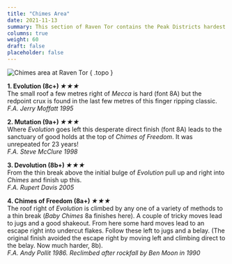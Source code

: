 ```yaml
---
title: "Chimes Area"
date: 2021-11-13
summary: This section of Raven Tor contains the Peak Districts hardest climb.
columns: true
weight: 60
draft: false
placeholder: false
---
```


![Chimes area at Raven Tor](/img/peak/millers-dale/ravenstor-chimes-2.jpg)
{ .topo }

**1. Evolution (8c+) *&starf;&starf;&starf;***  
The small roof a few metres right of *Mecca* is hard (font 8A) but the redpoint crux is found in the last few metres of this finger ripping classic.  
*F.A. Jerry Moffatt 1995*

**2. Mutation (9a+) *&starf;&starf;&starf;***  
Where *Evolution* goes left this desperate direct finish (font 8A) leads to the sanctuary of good holds at the top of *Chimes of Freedom*. It was unrepeated for 23 years!  
*F.A. Steve McClure 1998*

**3. Devolution (8b+) *&starf;&starf;&starf;***  
From the thin break above the initial bulge of *Evolution* pull up and right into *Chimes* and finish up this.  
*F.A. Rupert Davis 2005*

**4. Chimes of Freedom (8a+) *&starf;&starf;&starf;***  
The roof right of *Evolution* is climbed by any one of a variety of methods to a thin break (*Baby Chimes* 8a finishes here). A couple of tricky moves lead to jugs and a good shakeout. From here some hard moves lead to an escape right into undercut flakes. Follow these left to jugs and a belay. (The original finish avoided the escape right by moving left and climbing direct to the belay. Now much harder, 8b).  
*F.A. Andy Pollit 1986. Reclimbed after rockfall by Ben Moon in 1990*